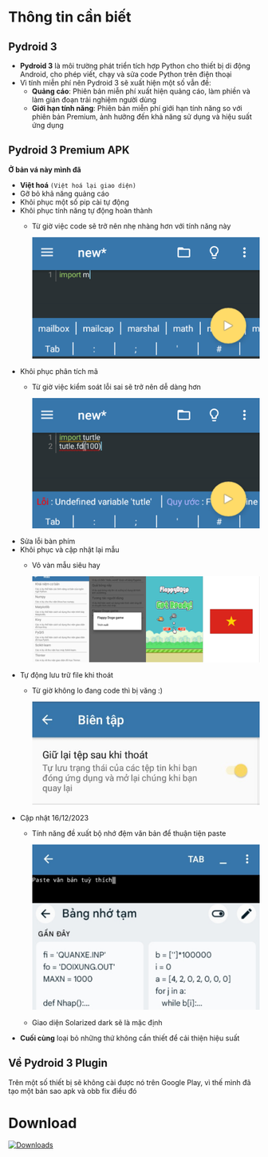 # Thông tin cần biết
## Pydroid 3
* **Pydroid 3** là môi trường phát triển tích hợp Python cho thiết bị di động Android, cho phép viết, chạy và sửa code Python trên điện thoại
* Vì tính miễn phí nên Pydroid 3 sẽ xuất hiện một số vẫn đề:
    * **Quảng cáo**: Phiên bản miễn phí xuất hiện quảng cáo, làm phiền và làm gián đoạn trải nghiệm người dùng
    * **Giới hạn tính năng**: Phiên bản miễn phí giới hạn tính năng so với phiên bản Premium, ảnh hưởng đến khả năng sử dụng và hiệu suất ứng dụng
## Pydroid 3 Premium APK
**Ở bản vá này mình đã**
* **Việt hoá** `(Việt hoá lại giao diện)`
* Gỡ bỏ khả năng quảng cáo
* Khôi phục một số pip cài tự động
* Khôi phục tính năng tự động hoàn thành
    * Từ giờ việc code sẽ trở nên nhẹ nhàng hơn với tính năng này

      ![Mô tả](screenshots/auto_complete.png)
* Khôi phục phân tích mã
    * Từ giờ việc kiểm soát lỗi sai sẽ trở nên dễ dàng hơn
      
      ![Mô tả](screenshots/code_analysis.png)
* Sửa lỗi bàn phím
* Khôi phục và cập nhật lại mẫu
    * Vô vàn mẫu siêu hay
      
      ![Mô tả](screenshots/samples.jpg)
* Tự động lưu trữ file khi thoát
    * Từ giờ không lo đang code thì bị văng :)
      
      ![Mô tả](screenshots/autosave.jpg)
* Cập nhật 16/12/2023
    * Tính năng đề xuất bộ nhớ đệm văn bản để thuận tiện paste
      
      ![Mô tả](screenshots/textcache.jpg)

    * Giao diện Solarized dark sẽ là mặc định
* **Cuối cùng** loại bỏ những thứ không cần thiết để cải thiện hiệu suất
## Về Pydroid 3 Plugin
Trên một số thiết bị sẽ không cài được nó trên Google Play, vì thế mình đã tạo một bản sao apk và obb fix điều đó
# Download
[![Downloads](https://img.shields.io/badge/Phi%C3%AAn%20b%E1%BA%A3n-m%E1%BB%9Bi%20nh%E1%BA%A5t-brightgreen
)](https://github.com/DuckTeamz/pydroid3/releases/tag/v1.0)

